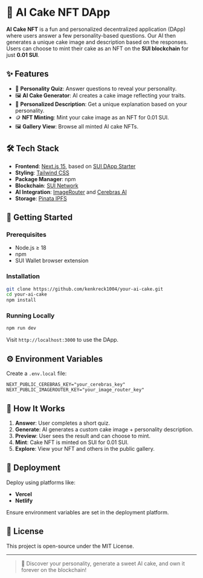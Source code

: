 # 🎂 AI Cake NFT DApp

**AI Cake NFT** is a fun and personalized decentralized application (DApp) where users answer a few personality-based questions. Our AI then generates a unique cake image and description based on the responses. Users can choose to mint their cake as an NFT on the **SUI blockchain** for just **0.01 SUI**.

## ✨ Features

* 🧠 **Personality Quiz**: Answer questions to reveal your personality.
* 🖼️ **AI Cake Generator**: AI creates a cake image reflecting your traits.
* 📃 **Personalized Description**: Get a unique explanation based on your personality.
* 🪙 **NFT Minting**: Mint your cake image as an NFT for 0.01 SUI.
* 🖼️ **Gallery View**: Browse all minted AI cake NFTs.

## 🛠️ Tech Stack

* **Frontend**: [Next.js 15](https://nextjs.org/), based on [SUI DApp Starter](https://sui-dapp-starter.dev/)
* **Styling**: [Tailwind CSS](https://tailwindcss.com/)
* **Package Manager**: npm
* **Blockchain**: [SUI Network](https://sui.io/)
* **AI Integration**: [ImageRouter](https://ir.myqa.cc/) and [Cerebras AI](https://cloud.cerebras.ai/)
* **Storage**: [Pinata IPFS](https://pinata.cloud/)

## 🚀 Getting Started

### Prerequisites

* Node.js ≥ 18
* npm
* SUI Wallet browser extension

### Installation

```bash
git clone https://github.com/kenkreck1004/your-ai-cake.git
cd your-ai-cake
npm install
```

### Running Locally

```bash
npm run dev
```

Visit `http://localhost:3000` to use the DApp.

## ⚙️ Environment Variables

Create a `.env.local` file:

```env
NEXT_PUBLIC_CEREBRAS_KEY="your_cerebras_key"
NEXT_PUBLIC_IMAGEROUTER_KEY="your_image_router_key"
```

## 🧠 How It Works

1. **Answer**: User completes a short quiz.
2. **Generate**: AI generates a custom cake image + personality description.
3. **Preview**: User sees the result and can choose to mint.
4. **Mint**: Cake NFT is minted on SUI for 0.01 SUI.
5. **Explore**: View your NFT and others in the public gallery.

## 📆 Deployment

Deploy using platforms like:

* **Vercel**
* **Netlify**

Ensure environment variables are set in the deployment platform.

## 📜 License

This project is open-source under the MIT License.

---

> 🎉 Discover your personality, generate a sweet AI cake, and own it forever on the blockchain!
